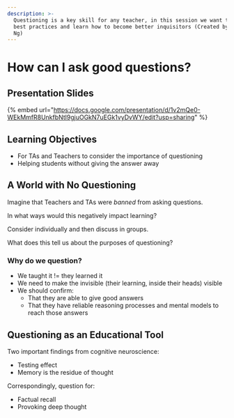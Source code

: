 ```yaml
---
description: >-
  Questioning is a key skill for any teacher, in this session we want to explore
  best practices and learn how to become better inquisitors (Created by Richard
  Ng)
---
```


# How can I ask good questions?

## Presentation Slides

{% embed url="https://docs.google.com/presentation/d/1v2mQe0-WEkMmfR8UnkfbNtl9gjuOGkN7uEGk1vyDvWY/edit?usp=sharing" %}

## Learning Objectives

* For TAs and Teachers to consider the importance of questioning
* Helping students without giving the answer away

## A World with No Questioning

Imagine that Teachers and TAs were _banned_ from asking questions.

In what ways would this negatively impact learning?

Consider individually and then discuss in groups.

What does this tell us about the purposes of questioning?

### Why do we question?

* We taught it != they learned it
* We need to make the invisible (their learning, inside their heads) visible
* We should confirm:
  * That they are able to give good answers
  * That they have reliable reasoning processes and mental models to reach those answers

## Questioning as an Educational Tool

Two important findings from cognitive neuroscience:

* Testing effect
* Memory is the residue of thought

Correspondingly, question for:

* Factual recall
* Provoking deep thought
